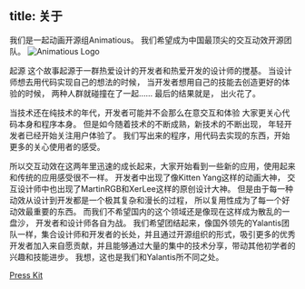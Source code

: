title: 关于
---
我们是一起动画开源组Animatious。
我们希望成为中国最顶尖的交互动效开源团队。
![Animatious Logo](/img/Animatious.jpg)  

起源
这个故事起源于一群热爱设计的开发者和热爱开发的设计师的搅基。
当设计师想去用代码实现自己的想法的时候，
当开发者想用自己的技能去创造更好的体验的时候，
两种人群就碰撞在了一起……
最后的结果就是，
出火花了。

当技术还在纯技术的年代，开发者可能并不会那么在意交互和体验
大家更关心代码本身和程序本身。
但是如今随着技术的不断成熟，新技术的不断出现，
年轻开发者已经开始关注用户体验了。
我们写出来的程序，用代码去实现的东西，开始更多的关心使用者的感受。

所以交互动效在这两年里迅速的成长起来，大家开始看到一些新的应用，使用起来和传统的应用感受很不一样。
开发者中出现了像Kitten Yang这样的动画大神，
交互设计师中也出现了MartinRGB和XerLee这样的原创设计大神。
但是由于每一种动效从设计到开发都是一个极其复杂和漫长的过程，
所以复用性成为了每一个好动效最重要的东西。
而我们不希望国内的这个领域还是像现在这样成为散乱的一盘沙，
开发者和设计师各自为战。
我们希望团结起来，像国外领先的Yalantis团队一样，集合设计师和开发者的长处，并且通过开源组织的形式，吸引更多的优秀开发者加入来自愿贡献，并且能够通过大量的集中的技术分享，带动其他初学者的兴趣和技能进步。
我想，这也是我们和Yalantis所不同之处。

[Press Kit](/files/PressKit.zip)

